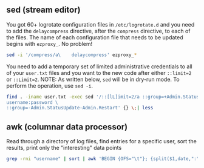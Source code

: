 ## sed (stream editor)

You got 60+ logrotate configuration files in `/etc/logrotate.d` and you need to add the `delaycompress` directive, after the `compress` directive, to each of the files. The name of each configuration file that needs to be updated begins with `ezproxy_`. No problem!

```bash
sed -i '/compress/a\    delaycompress' ezproxy_*
```

You need to add a temporary set of limited administrative credentials to all of your `user.txt` files and you want to the new code after either `::limit=2` or `::Limit=2`. NOTE: As written below, `sed` will be in dry-run mode. To perform the operation, use `sed -i`.

```bash
find . -iname user.txt -exec sed '/::[lL]imit=2/a ::group=+Admin.StatusUpdate+Admin.Restart \
username:password \
::group=-Admin.StatusUpdate-Admin.Restart' {} \;| less
``` 

## awk (columnar data processor)

Read through a directory of log files, find entries for a specific user, sort the results, print only the "interesting" data points

```bash
grep -rni "username" | sort | awk 'BEGIN {OFS="\t"}; {split($1,date,":"); print date[3], $2, $3, $4}'
```

